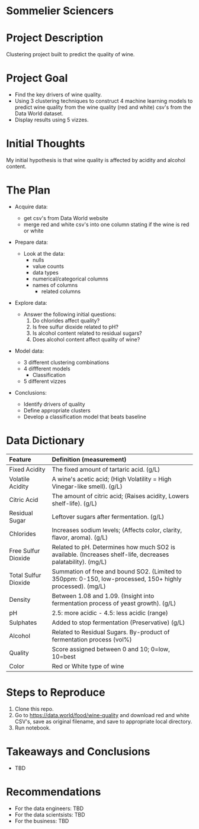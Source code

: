# Sommelier Sciencers

# Project Description
 
Clustering project built to predict the quality of wine.
 
# Project Goal
 
* Find the key drivers of wine quality.
* Using 3 clustering techniques to construct 4 machine learning models to predict wine quality from the wine quality (red and white) csv's from the Data World dataset.
* Display results using 5 vizzes.
 
# Initial Thoughts
 
My initial hypothesis is that wine quality is affected by acidity and alcohol content.
 
# The Plan
 
* Acquire data:
    * get csv's from Data World website
    * merge red and white csv's into one column stating if the wine is red or white
 
* Prepare data:
   * Look at the data:
		* nulls
		* value counts
		* data types
		* numerical/categorical columns
		* names of columns
            * related columns
 
* Explore data:
   * Answer the following initial questions:
       1. Do chlorides affect quality?
       2. Is free sulfur dioxide related to pH?
       3. Is alcohol content related to residual sugars?
       4. Does alcohol content affect quality of wine?
       
* Model data:
    * 3 different clustering combinations
    * 4 diffferent models
        * Classification
    * 5 different vizzes

* Conclusions:
	* Identify drivers of quality
    * Define appropriate clusters
    * Develop a classification model that beats baseline

# Data Dictionary

| Feature | Definition (measurement)|
|:--------|:-----------|
|Fixed Acidity| The fixed amount of tartaric acid. (g/L)|
|Volatile Acidity| A wine's acetic acid; (High Volatility = High Vinegar-like smell). (g/L)|
|Citric Acid| The amount of citric acid; (Raises acidity, Lowers shelf-life). (g/L)|
|Residual Sugar| Leftover sugars after fermentation. (g/L)|
|Chlorides| Increases sodium levels; (Affects color, clarity, flavor, aroma). (g/L)|
|Free Sulfur Dioxide| Related to pH. Determines how much SO2 is available. (Increases shelf-life, decreases palatability). (mg/L)|
|Total Sulfur Dioxide| Summation of free and bound SO2. (Limited to 350ppm: 0-150, low-processed, 150+ highly processed). (mg/L)|
|Density| Between 1.08 and 1.09. (Insight into fermentation process of yeast growth). (g/L)|
|pH| 2.5: more acidic - 4.5: less acidic (range)|
|Sulphates| Added to stop fermentation (Preservative) (g/L)|
|Alcohol| Related to Residual Sugars. By-product of fermentation process (vol%)|
|Quality| Score assigned between 0 and 10; 0=low, 10=best|
|Color| Red or White type of wine|

# Steps to Reproduce
1) Clone this repo.
2) Go to https://data.world/food/wine-quality and download red and white CSV's, save as original filename, and save to appropriate local directory.
4) Run notebook.
 
# Takeaways and Conclusions
* TBD

# Recommendations
* For the data engineers: TBD
* For the data scientsists: TBD
* For the business: TBD
